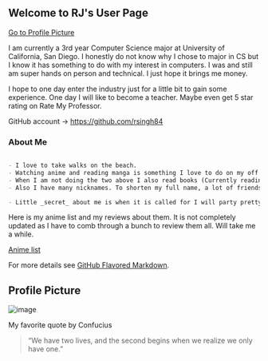 ## Welcome to RJ's User Page

[Go to Profile Picture](#Profile-Picture)

I am currently a 3rd year Computer Science major at University of California, San Diego. I honestly do not know why I chose to major in CS but I know it has something to do with my interest in computers. I was and still am super hands on person and technical. I just hope it brings me money. 

I hope to one day enter the industry just for a little bit to gain some experience. One day I will like to become a teacher. Maybe even get 5 star rating on Rate My Professor.

GitHub account -> https://github.com/rsingh84

### About Me

```markdown

- I love to take walks on the beach.
- Watching anime and reading manga is something I love to do on my off time. 
- When I am not doing the two above I also read books (Currently reading Duke Pendragon).
- Also I have many nicknames. To shorten my full name, a lot of friends call me RJ but my family and close family members call me Joda. 

- Little _secret_ about me is when it is called for I will party pretty hard and can hold my liquor. 


```
Here is my anime list and my reviews about them. It is not completely updated as I have to comb through a bunch to review them all. Will take me a while.

[Anime list](https://myanimelist.net/animelist/SirCobalt)

For more details see [GitHub Flavored Markdown](https://guides.github.com/features/mastering-markdown/).

## Profile Picture
![image](https://github.com/rsingh84/rsingh84.github.io/blob/main/giphy.gif)


My favorite quote by Confucius

> “We have two lives, and the second begins when we realize we only have one.” 
